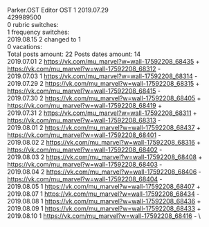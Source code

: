 Parker.OST	Editor OST 1 2019.07.29\
429989500\
0 rubric switches:\
1 frequency switches:\
2019.08.15 2 changed to 1 \
0 vacations:\
Total posts amount: 22	Posts dates amount: 14\
2019.07.01 2 https://vk.com/mu_marvel?w=wall-17592208_68435 + https://vk.com/mu_marvel?w=wall-17592208_68312 - \
2019.07.03 1 https://vk.com/mu_marvel?w=wall-17592208_68314 - \
2019.07.29 2 https://vk.com/mu_marvel?w=wall-17592208_68315 + https://vk.com/mu_marvel?w=wall-17592208_68415 - \
2019.07.30 2 https://vk.com/mu_marvel?w=wall-17592208_68405 + https://vk.com/mu_marvel?w=wall-17592208_68419 + \
2019.07.31 2 https://vk.com/mu_marvel?w=wall-17592208_68311 + https://vk.com/mu_marvel?w=wall-17592208_68313 - \
2019.08.01 2 https://vk.com/mu_marvel?w=wall-17592208_68437 + https://vk.com/mu_marvel?w=wall-17592208_68401 - \
2019.08.02 2 https://vk.com/mu_marvel?w=wall-17592208_68316 + https://vk.com/mu_marvel?w=wall-17592208_68402 - \
2019.08.03 2 https://vk.com/mu_marvel?w=wall-17592208_68408 + https://vk.com/mu_marvel?w=wall-17592208_68403 - \
2019.08.04 2 https://vk.com/mu_marvel?w=wall-17592208_68406 - https://vk.com/mu_marvel?w=wall-17592208_68404 - \
2019.08.05 1 https://vk.com/mu_marvel?w=wall-17592208_68407 + \
2019.08.07 1 https://vk.com/mu_marvel?w=wall-17592208_68434 - \
2019.08.08 1 https://vk.com/mu_marvel?w=wall-17592208_68436 + \
2019.08.09 1 https://vk.com/mu_marvel?w=wall-17592208_68433 + \
2019.08.10 1 https://vk.com/mu_marvel?w=wall-17592208_68416 - \
